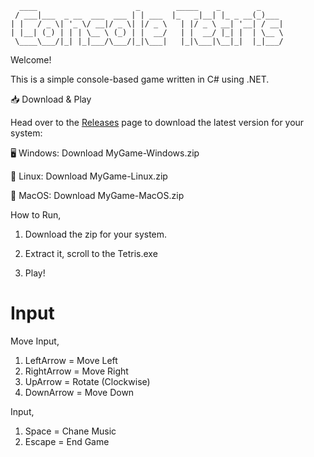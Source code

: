 ```text
  ____                      _        _____    _        _     
 / ___|___  _ __  ___  ___ | | ___  |_   _|__| |_ _ __(_)___ 
| |   / _ \| '_ \/ __|/ _ \| |/ _ \   | |/ _ \ __| '__| / __|
| |__| (_) | | | \__ \ (_) | |  __/   | |  __/ |_| |  | \__ \
 \____\___/|_| |_|___/\___/|_|\___|   |_|\___|\__|_|  |_|___/
```

Welcome!

This is a simple console-based game written in C# using .NET.

📥 Download & Play

Head over to the <a href="https://github.com/FroSty361/Console-Tetris/releases">Releases</a> page to download the latest version for your system:

🖥️ Windows: Download MyGame-Windows.zip

🐧 Linux: Download MyGame-Linux.zip

🍏 MacOS: Download MyGame-MacOS.zip

How to Run,

1. Download the zip for your system.

2. Extract it, scroll to the Tetris.exe

3. Play!

# Input

Move Input,
1. LeftArrow = Move Left
2. RightArrow = Move Right
3. UpArrow = Rotate (Clockwise)
4. DownArrow = Move Down

Input,
1. Space = Chane Music
2. Escape = End Game

